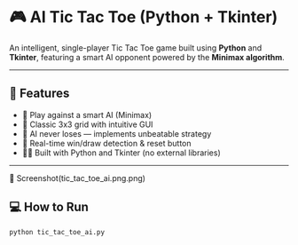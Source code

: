 # 🎮 AI Tic Tac Toe (Python + Tkinter)

An intelligent, single-player Tic Tac Toe game built using **Python** and **Tkinter**, featuring a smart AI opponent powered by the **Minimax algorithm**.

---

## 🚀 Features

- 🤖 Play against a smart AI (Minimax)
- 🎲 Classic 3x3 grid with intuitive GUI
- 🧠 AI never loses — implements unbeatable strategy
- 🔄 Real-time win/draw detection & reset button
- 👨‍💻 Built with Python and Tkinter (no external libraries)

---
📸 Screenshot(tic_tac_toe_ai.png.png)

## 💻 How to Run

```bash
python tic_tac_toe_ai.py
